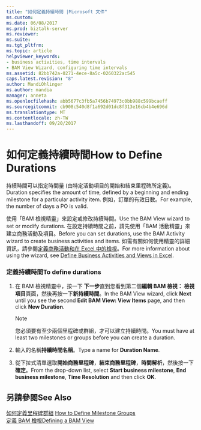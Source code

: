 ```yaml
---
title: "如何定義持續時間 |Microsoft 文件"
ms.custom: 
ms.date: 06/08/2017
ms.prod: biztalk-server
ms.reviewer: 
ms.suite: 
ms.tgt_pltfrm: 
ms.topic: article
helpviewer_keywords:
- business activities, time intervals
- BAM View Wizard, configuring time intervals
ms.assetid: 82bb742a-0271-4ece-8a5c-0260322ac545
caps.latest.revision: "8"
author: MandiOhlinger
ms.author: mandia
manager: anneta
ms.openlocfilehash: abb5677c3fb5a7456b74973c0bb988c599bcaeff
ms.sourcegitcommit: cb908c540d8f1a692d01dc8f313e16cb4b4e696d
ms.translationtype: MT
ms.contentlocale: zh-TW
ms.lasthandoff: 09/20/2017
---
```

# <a name="how-to-define-durations"></a><span data-ttu-id="cee80-102">如何定義持續時間</span><span class="sxs-lookup"><span data-stu-id="cee80-102">How to Define Durations</span></span>
<span data-ttu-id="cee80-103">持續時間可以指定時間量 (由特定活動項目的開始和結束里程碑所定義)。</span><span class="sxs-lookup"><span data-stu-id="cee80-103">Duration specifies the amount of time, defined by a beginning and ending milestone for a particular activity item.</span></span> <span data-ttu-id="cee80-104">例如，訂單的有效日數。</span><span class="sxs-lookup"><span data-stu-id="cee80-104">For example, the number of days a PO is valid.</span></span>  
  
 <span data-ttu-id="cee80-105">使用「BAM 檢視精靈」來設定或修改持續時間。</span><span class="sxs-lookup"><span data-stu-id="cee80-105">Use the BAM View wizard to set or modify durations.</span></span> <span data-ttu-id="cee80-106">在設定持續時間之前，請先使用「BAM 活動精靈」來建立商務活動及項目。</span><span class="sxs-lookup"><span data-stu-id="cee80-106">Before you can set durations, use the BAM Activity wizard to create business activities and items.</span></span> <span data-ttu-id="cee80-107">如需有關如何使用精靈的詳細資訊，請參閱[定義商務活動和在 Excel 中的檢視](../core/defining-business-activities-and-views-in-excel.md)。</span><span class="sxs-lookup"><span data-stu-id="cee80-107">For more information about using the wizard, see [Define Business Activities and Views in Excel](../core/defining-business-activities-and-views-in-excel.md).</span></span>  
  
### <a name="to-define-durations"></a><span data-ttu-id="cee80-108">定義持續時間</span><span class="sxs-lookup"><span data-stu-id="cee80-108">To define durations</span></span>  
  
1.  <span data-ttu-id="cee80-109">在 BAM 檢視精靈中，按一下 **下一步**直到您看到第二個**編輯 BAM 檢視： 檢視項目**頁面，然後再按一下**新持續時間**。</span><span class="sxs-lookup"><span data-stu-id="cee80-109">In the BAM View wizard, click **Next** until you see the second **Edit BAM View: View Items** page, and then click **New Duration**.</span></span>  
  
    > [!NOTE]
    >  <span data-ttu-id="cee80-110">您必須要有至少兩個里程碑或群組，才可以建立持續時間。</span><span class="sxs-lookup"><span data-stu-id="cee80-110">You must have at least two milestones or groups before you can create a duration.</span></span>  
  
2.  <span data-ttu-id="cee80-111">輸入的名稱**持續時間名稱**。</span><span class="sxs-lookup"><span data-stu-id="cee80-111">Type a name for **Duration Name**.</span></span>  
  
3.  <span data-ttu-id="cee80-112">從下拉式清單選取**開始商務里程碑**，**結束商務里程碑**，**時間解析**，然後按一下 **確定**。</span><span class="sxs-lookup"><span data-stu-id="cee80-112">From the drop-down list, select **Start business milestone**, **End business milestone**, **Time Resolution** and then click **OK**.</span></span>  
  
## <a name="see-also"></a><span data-ttu-id="cee80-113">另請參閱</span><span class="sxs-lookup"><span data-stu-id="cee80-113">See Also</span></span>  
 <span data-ttu-id="cee80-114">[如何定義里程碑群組](../core/how-to-define-milestone-groups.md) </span><span class="sxs-lookup"><span data-stu-id="cee80-114">[How to Define Milestone Groups](../core/how-to-define-milestone-groups.md) </span></span>  
 [<span data-ttu-id="cee80-115">定義 BAM 檢視</span><span class="sxs-lookup"><span data-stu-id="cee80-115">Defining a BAM View</span></span>](../core/defining-a-bam-view.md)